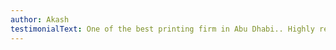 ```yaml
---
author: Akash
testimonialText: One of the best printing firm in Abu Dhabi.. Highly recommended
---
```


